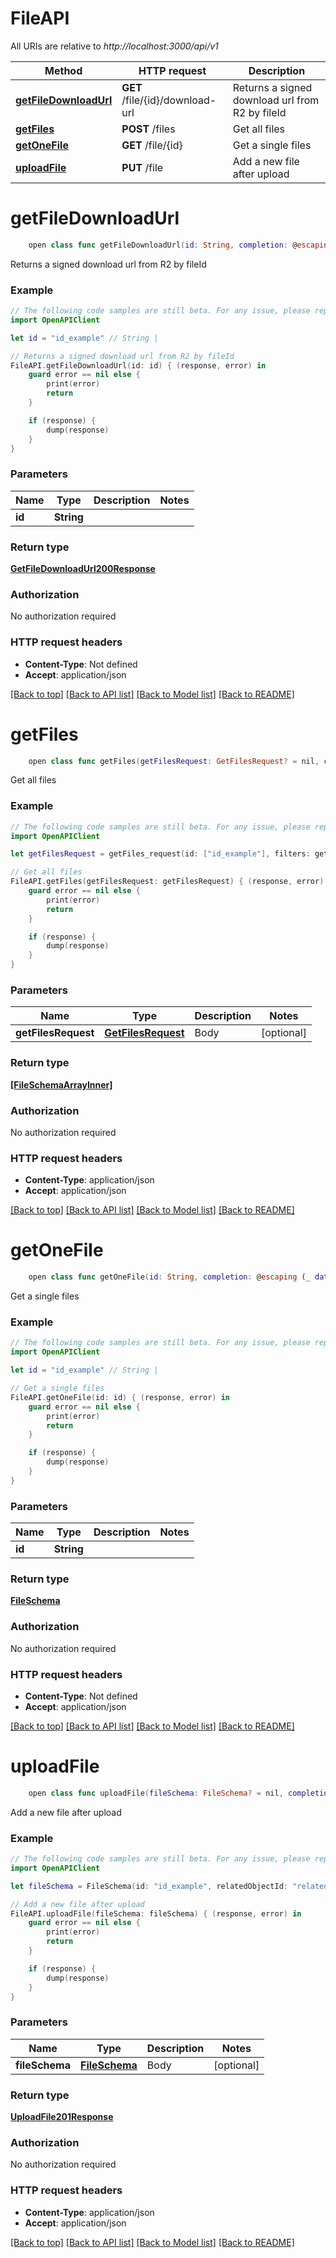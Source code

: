 # FileAPI

All URIs are relative to *http://localhost:3000/api/v1*

Method | HTTP request | Description
------------- | ------------- | -------------
[**getFileDownloadUrl**](FileAPI.md#getfiledownloadurl) | **GET** /file/{id}/download-url | Returns a signed download url from R2 by fileId
[**getFiles**](FileAPI.md#getfiles) | **POST** /files | Get all files
[**getOneFile**](FileAPI.md#getonefile) | **GET** /file/{id} | Get a single files
[**uploadFile**](FileAPI.md#uploadfile) | **PUT** /file | Add a new file after upload


# **getFileDownloadUrl**
```swift
    open class func getFileDownloadUrl(id: String, completion: @escaping (_ data: GetFileDownloadUrl200Response?, _ error: Error?) -> Void)
```

Returns a signed download url from R2 by fileId

### Example
```swift
// The following code samples are still beta. For any issue, please report via http://github.com/OpenAPITools/openapi-generator/issues/new
import OpenAPIClient

let id = "id_example" // String | 

// Returns a signed download url from R2 by fileId
FileAPI.getFileDownloadUrl(id: id) { (response, error) in
    guard error == nil else {
        print(error)
        return
    }

    if (response) {
        dump(response)
    }
}
```

### Parameters

Name | Type | Description  | Notes
------------- | ------------- | ------------- | -------------
 **id** | **String** |  | 

### Return type

[**GetFileDownloadUrl200Response**](GetFileDownloadUrl200Response.md)

### Authorization

No authorization required

### HTTP request headers

 - **Content-Type**: Not defined
 - **Accept**: application/json

[[Back to top]](#) [[Back to API list]](../README.md#documentation-for-api-endpoints) [[Back to Model list]](../README.md#documentation-for-models) [[Back to README]](../README.md)

# **getFiles**
```swift
    open class func getFiles(getFilesRequest: GetFilesRequest? = nil, completion: @escaping (_ data: [FileSchemaArrayInner]?, _ error: Error?) -> Void)
```

Get all files

### Example
```swift
// The following code samples are still beta. For any issue, please report via http://github.com/OpenAPITools/openapi-generator/issues/new
import OpenAPIClient

let getFilesRequest = getFiles_request(id: ["id_example"], filters: getFiles_request_filters(company: "company_example", createdBy: "createdBy_example", createdAt: "createdAt_example", type: "type_example", typeRefId: "typeRefId_example", relatedObjectId: "relatedObjectId_example", relatedWorkflowId: "relatedWorkflowId_example", savedToCloud: false, syncToEdge: false), latest: "latest_example") // GetFilesRequest | Body (optional)

// Get all files
FileAPI.getFiles(getFilesRequest: getFilesRequest) { (response, error) in
    guard error == nil else {
        print(error)
        return
    }

    if (response) {
        dump(response)
    }
}
```

### Parameters

Name | Type | Description  | Notes
------------- | ------------- | ------------- | -------------
 **getFilesRequest** | [**GetFilesRequest**](GetFilesRequest.md) | Body | [optional] 

### Return type

[**[FileSchemaArrayInner]**](FileSchemaArrayInner.md)

### Authorization

No authorization required

### HTTP request headers

 - **Content-Type**: application/json
 - **Accept**: application/json

[[Back to top]](#) [[Back to API list]](../README.md#documentation-for-api-endpoints) [[Back to Model list]](../README.md#documentation-for-models) [[Back to README]](../README.md)

# **getOneFile**
```swift
    open class func getOneFile(id: String, completion: @escaping (_ data: FileSchema?, _ error: Error?) -> Void)
```

Get a single files

### Example
```swift
// The following code samples are still beta. For any issue, please report via http://github.com/OpenAPITools/openapi-generator/issues/new
import OpenAPIClient

let id = "id_example" // String | 

// Get a single files
FileAPI.getOneFile(id: id) { (response, error) in
    guard error == nil else {
        print(error)
        return
    }

    if (response) {
        dump(response)
    }
}
```

### Parameters

Name | Type | Description  | Notes
------------- | ------------- | ------------- | -------------
 **id** | **String** |  | 

### Return type

[**FileSchema**](FileSchema.md)

### Authorization

No authorization required

### HTTP request headers

 - **Content-Type**: Not defined
 - **Accept**: application/json

[[Back to top]](#) [[Back to API list]](../README.md#documentation-for-api-endpoints) [[Back to Model list]](../README.md#documentation-for-models) [[Back to README]](../README.md)

# **uploadFile**
```swift
    open class func uploadFile(fileSchema: FileSchema? = nil, completion: @escaping (_ data: UploadFile201Response?, _ error: Error?) -> Void)
```

Add a new file after upload

### Example
```swift
// The following code samples are still beta. For any issue, please report via http://github.com/OpenAPITools/openapi-generator/issues/new
import OpenAPIClient

let fileSchema = FileSchema(id: "id_example", relatedObjectId: "relatedObjectId_example", relatedWorkflowId: "relatedWorkflowId_example", typeRefIds: ["typeRefIds_example"], company: "company_example", contentType: "contentType_example", createdAt: "createdAt_example", createdBy: "createdBy_example", _extension: "_extension_example", name: "name_example", displayName: "displayName_example", size: 123, type: "type_example", url: "url_example", savedToCloud: false, storageAuthProviderName: "storageAuthProviderName_example", storageAuthProviderRefID: "storageAuthProviderRefID_example", storageProvider: "storageProvider_example", syncToEdge: false, typeRefID: "typeRefID_example", additionalProperties: FileSchema_additional_properties(modelType: "modelType_example", modelVersion: "modelVersion_example", modelDescription: "modelDescription_example", modelDevice: "modelDevice_example")) // FileSchema | Body (optional)

// Add a new file after upload
FileAPI.uploadFile(fileSchema: fileSchema) { (response, error) in
    guard error == nil else {
        print(error)
        return
    }

    if (response) {
        dump(response)
    }
}
```

### Parameters

Name | Type | Description  | Notes
------------- | ------------- | ------------- | -------------
 **fileSchema** | [**FileSchema**](FileSchema.md) | Body | [optional] 

### Return type

[**UploadFile201Response**](UploadFile201Response.md)

### Authorization

No authorization required

### HTTP request headers

 - **Content-Type**: application/json
 - **Accept**: application/json

[[Back to top]](#) [[Back to API list]](../README.md#documentation-for-api-endpoints) [[Back to Model list]](../README.md#documentation-for-models) [[Back to README]](../README.md)


